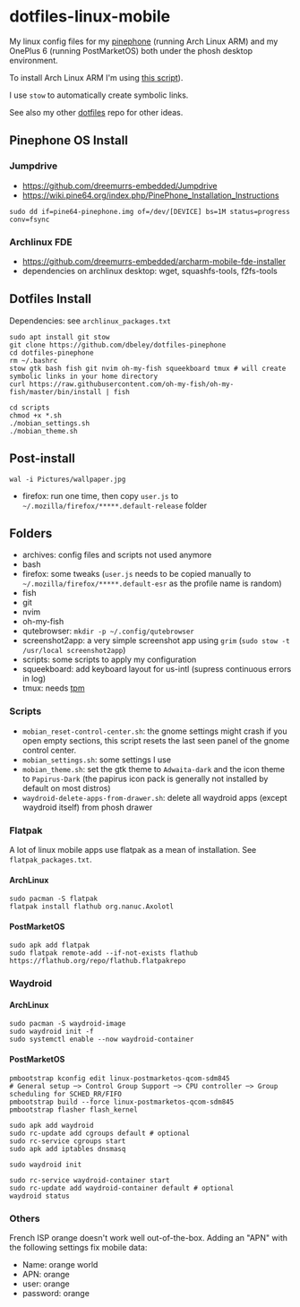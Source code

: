 # dotfiles-linux-mobile

My linux config files for my [pinephone](https://www.pine64.org/pinephone/) (running Arch Linux ARM) and my OnePlus 6 (running PostMarketOS) both under the phosh desktop environment.

To install Arch Linux ARM I'm using [this script](https://github.com/dreemurrs-embedded/archarm-mobile-fde-installer)).

I use `stow` to automatically create symbolic links.

See also my other [dotfiles](https://github.com/dbeley/dotfiles) repo for other ideas.

## Pinephone OS Install

###  Jumpdrive

- https://github.com/dreemurrs-embedded/Jumpdrive
- https://wiki.pine64.org/index.php/PinePhone_Installation_Instructions

```
sudo dd if=pine64-pinephone.img of=/dev/[DEVICE] bs=1M status=progress conv=fsync
```

### Archlinux FDE

- https://github.com/dreemurrs-embedded/archarm-mobile-fde-installer
- dependencies on archlinux desktop: wget, squashfs-tools, f2fs-tools

## Dotfiles Install

Dependencies: see `archlinux_packages.txt`

```
sudo apt install git stow
git clone https://github.com/dbeley/dotfiles-pinephone
cd dotfiles-pinephone
rm ~/.bashrc
stow gtk bash fish git nvim oh-my-fish squeekboard tmux # will create symbolic links in your home directory
curl https://raw.githubusercontent.com/oh-my-fish/oh-my-fish/master/bin/install | fish
```

```
cd scripts
chmod +x *.sh
./mobian_settings.sh
./mobian_theme.sh
```

## Post-install

```
wal -i Pictures/wallpaper.jpg
```

- firefox: run one time, then copy `user.js` to `~/.mozilla/firefox/*****.default-release` folder

## Folders

- archives: config files and scripts not used anymore
- bash
- firefox: some tweaks (`user.js` needs to be copied manually to `~/.mozilla/firefox/*****.default-esr` as the profile name is random)
- fish
- git
- nvim
- oh-my-fish
- qutebrowser: `mkdir -p ~/.config/qutebrowser`
- screenshot2app: a very simple screenshot app using `grim` (`sudo stow -t /usr/local screenshot2app`)
- scripts: some scripts to apply my configuration
- squeekboard: add keyboard layout for us-intl (supress continuous errors in log)
- tmux: needs [tpm](https://github.com/tmux-plugins/tpm)

### Scripts

- `mobian_reset-control-center.sh`: the gnome settings might crash if you open empty sections, this script resets the last seen panel of the gnome control center.
- `mobian_settings.sh`: some settings I use
- `mobian_theme.sh`: set the gtk theme to `Adwaita-dark` and the icon theme to `Papirus-Dark` (the papirus icon pack is generally not installed by default on most distros)
- `waydroid-delete-apps-from-drawer.sh`: delete all waydroid apps (except waydroid itself) from phosh drawer

### Flatpak

A lot of linux mobile apps use flatpak as a mean of installation. See `flatpak_packages.txt`.

#### ArchLinux

```
sudo pacman -S flatpak
flatpak install flathub org.nanuc.Axolotl
```

#### PostMarketOS

```
sudo apk add flatpak
sudo flatpak remote-add --if-not-exists flathub https://flathub.org/repo/flathub.flatpakrepo
```

### Waydroid

#### ArchLinux

```
sudo pacman -S waydroid-image
sudo waydroid init -f
sudo systemctl enable --now waydroid-container
```

#### PostMarketOS

```
pmbootstrap kconfig edit linux-postmarketos-qcom-sdm845
# General setup ─> Control Group Support ─> CPU controller ─> Group scheduling for SCHED_RR/FIFO
pmbootstrap build --force linux-postmarketos-qcom-sdm845
pmbootstrap flasher flash_kernel

sudo apk add waydroid
sudo rc-update add cgroups default # optional
sudo rc-service cgroups start
sudo apk add iptables dnsmasq

sudo waydroid init

sudo rc-service waydroid-container start
sudo rc-update add waydroid-container default # optional
waydroid status
```

### Others

French ISP orange doesn't work well out-of-the-box. Adding an "APN" with the following settings fix mobile data:
- Name: orange world
- APN: orange
- user: orange
- password: orange

